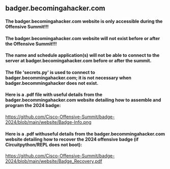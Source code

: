 ## badger.becomingahacker.com

#### The badger.becomingahacker.com website is only accessible during the Offensive Summit!!!

#### The badger.becomingahacker.com website will not exist before or after the Offensive Summit!!! 

#### The name and schedule application(s) will not be able to connect to the server at badger.becomingahacker.com before or after the summit.  

#### The file 'secrets.py' is used to connect to badger.becommingahacker.com; it is not necessary when badger.becommingahacker does not exist. 

#### Here is a .pdf file with useful details from the badger.becommingahacker.com website detailing how to assemble and program the 2024 badge:

https://github.com/Cisco-Offensive-Summit/badge-2024/blob/main/website/Badge-Info.png

#### Here is a .pdf withuseful details from the badger.becommingahacker.com website detailing how to recover the 2024 offensive badge (if Circuitpython/REPL does not boot):  

https://github.com/Cisco-Offensive-Summit/badge-2024/blob/main/website/Badge_Recovery.pdf






